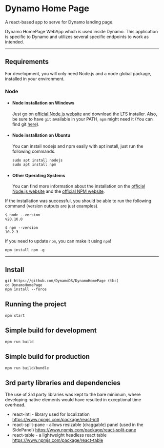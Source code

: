 # Dynamo Home Page
A react-based app to serve for Dynamo landing page. 



Dynamo HomePage WebApp which is used inside Dynamo. This application is specific to Dynamo and utilizes several specific endpoints to work as intended. 

---

## Requirements

For development, you will only need Node.js and a node global package, installed in your environment.

### Node

- #### Node installation on Windows

  Just go on [official Node.js website](https://nodejs.org/) and download the LTS installer. Also, be sure to have `git` available in your PATH, `npm` might need it (You can find git [here](https://git-scm.com/)).

- #### Node installation on Ubuntu

  You can install nodejs and npm easily with apt install, just run the following commands.

      sudo apt install nodejs
      sudo apt install npm

- #### Other Operating Systems

  You can find more information about the installation on the [official Node.js website](https://nodejs.org/) and the [official NPM website](https://npmjs.org/).

If the installation was successful, you should be able to run the following command (version outputs are just examples).

    $ node --version
    v20.10.0

    $ npm --version
    10.2.3

If you need to update `npm`, you can make it using `npm`!

    npm install npm -g

---

## Install

    git https://github.com/DynamoDS/DynamoHomePage (tbc)
    cd DynamoHomePage
    npm install --force

## Running the project

    npm start

## Simple build for development

    npm run build

## Simple build for production

    npm run build/bundle



## 3rd party libraries and dependencies 
The use of 3rd party libraries was kept to the bare minimum, where developing native elements would have resulted in exceptional time overhead.

- react-intl - library used for localization https://www.npmjs.com/package/react-intl
- react-split-pane - allows resizable (draggable) panel (used in the SidePanel) https://www.npmjs.com/package/react-split-pane
- react-table - a lightweight headless react table https://www.npmjs.com/package/react-table



